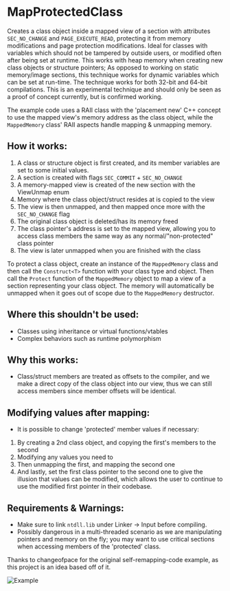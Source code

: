 # MapProtectedClass
Creates a class object inside a mapped view of a section with attributes `SEC_NO_CHANGE` and `PAGE_EXECUTE_READ`, protecting it from memory modifications and page protection modifications. Ideal for classes with variables which should not be tampered by outside users, or modified often after being set at runtime. This works with heap memory when creating new class objects or structure pointers; As opposed to working on static memory/image sections, this technique works for dynamic variables which can be set at run-time. The technique works for both 32-bit and 64-bit compilations. This is an experimental technique and should only be seen as a proof of concept currently, but is confirmed working.   

The example code uses a RAII class with the 'placement new' C++ concept to use the mapped view's memory address as the class object, while the `MappedMemory` class' RAII aspects handle mapping & unmapping memory. 

## How it works:
1. A class or structure object is first created, and its member variables are set to some initial values.
2. A section is created with flags `SEC_COMMIT` + `SEC_NO_CHANGE`
3. A memory-mapped view is created of the new section with the ViewUnmap enum
4. Memory where the class object/struct resides at is copied to the view
5. The view is then unmapped, and then mapped once more with the `SEC_NO_CHANGE` flag
6. The original class object is deleted/has its memory freed
7. The class pointer's address is set to the mapped view, allowing you to access class members the same way as any normal/"non-protected" class pointer
8. The view is later unmapped when you are finished with the class  

To protect a class object, create an instance of the `MappedMemory` class and then call the `Construct<T>` function with your class type and object. Then call the `Protect` function of the `MappedMemory` object to map a view of a section representing your class object. The memory will automatically be unmapped when it goes out of scope due to the `MappedMemory` destructor.

## Where this shouldn't be used:
- Classes using inheritance or virtual functions/vtables
- Complex behaviors such as runtime polymorphism

## Why this works:
- Class/struct members are treated as offsets to the compiler, and we make a direct copy of the class object into our view, thus we can still access members since member offsets will be identical.

## Modifying values after mapping:
- It is possible to change 'protected' member values if necessary:
1. By creating a 2nd class object, and copying the first's members to the second
2. Modifying any values you need to
3. Then unmapping the first, and mapping the second one
4. And lastly, set the first class pointer to the second one to give the illusion that values can be modified, which allows the user to continue to use the modified first pointer in their codebase.

## Requirements & Warnings:
- Make sure to link `ntdll.lib` under Linker -> Input before compiling.
- Possibly dangerous in a multi-threaded scenario as we are manipulating pointers and memory on the fly; you may want to use critical sections when accessing members of the 'protected' class.
   
Thanks to changeofpace for the original self-remapping-code example, as this project is an idea based off of it.

![Example](https://github.com/user-attachments/assets/ea522fc3-e214-4a86-b5d8-8ed51617c750)

